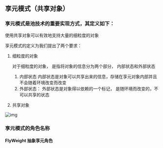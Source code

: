 ## 享元模式（共享对象）

### 享元模式是池技术的重要实现方式，其定义如下：

使用共享对象可以有效地支持大量的细粒度的对象

享元模式的定义为我们提出了两个要求：

1. 细粒度的对象

   对于细粒度的对象， 是指将对象的信息分为两个部分， 内部状态和外部状态

   1. 内部状态 内部状态是对象可以共享出来的信息，存储在享元对象内部并且不会随着环境改变而改变
   2. 外部状态： 外部状态是对象得以依赖的一个标记， 是随环境而改变的，不可以共享的状态

2. 共享对象

![img](D:\study\OboutDesign\doc\flyweight\flyweight.png)

### 享元模式的角色名称

#### FlyWeight  抽象享元角色



